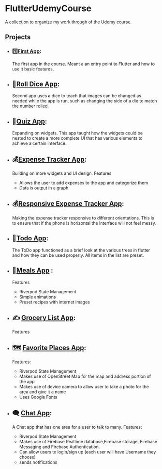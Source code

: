 # FlutterUdemyCourse
A collection to organize my work through of the Udemy course.
## Projects
- ### 1️⃣[**First App**](https://github.com/NathanTh3Gr3at/first_app):
  The first app in the course. Meant a an entry point to Flutter and how to use it basic features.
- ## 🎲[**Roll Dice App**](https://github.com/NathanTh3Gr3at/roll_dice_app):
  Second app uses a dice to teach that images can be changed as needed while the app is run, such as changing the side of a die to match the number rolled.
- ## 📔[**Quiz App**](https://github.com/NathanTh3Gr3at/quizz_app):
  Expanding on widgets. This app taught how the widgets could be nested to create a more complete UI that has various elements to achieve a certain interface.
- ## 💰[**Expense Tracker App**](https://github.com/NathanTh3Gr3at/expense_tracker):
  Building on more widgets and UI design.
    Features:
    - Allows the user to add expenses to the app and categorize them
    - Data is output in a graph 
- ## 💰[**Responsive Expense Tracker App**](https://github.com/NathanTh3Gr3at/responsive_expense_tracker):
  Making the expense tracker responsive to different orientations. This is to ensure that if the phone is horizontal the interface will not feel messy.
- ## 📃[**Todo App**](https://github.com/NathanTh3Gr3at/todo_app):
  The ToDo app functioned as a brief look at the  various trees in flutter and how they can be used properly. All items in the list are preset.

- ## 🥫[**Meals App**](https://github.com/NathanTh3Gr3at/meals_app) :
    Features
    - Riverpod State Management
    - Simple animations
    - Preset recipes with internet images
- ## ✍️ [**Grocery List App**](https://github.com/NathanTh3Gr3at/shopping_list_app):
    Features
- ## 🗺️ [**Favorite Places App**](https://github.com/NathanTh3Gr3at/favorite_places_app):
    Features:
     - Riverpod State Management
     - Makes use of OpenStreet Map for the map and address portion of the app
     - Makes use of device camera to allow user to take a photo for the area and give it a name
     - Uses Google Fonts
- ## 🗨️ [**Chat App**](https://github.com/NathanTh3Gr3at/chat_app):
  A Chat app that has one area for a user to talk to many.
    Features:
  - Riverpod State Management
  - Makes use of Firebase Realtime database,Firebase storage, Firebase Messaging and Firebase Authentication.
  - Can allow users to login/sign up  (each user will have Username they choose)
  - sends notifications
